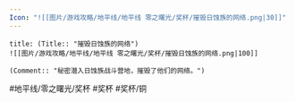 ```yaml
---
Icon: "![[图片/游戏攻略/地平线/地平线 零之曙光/奖杯/摧毁日蚀族的网络.png|30]]"
---
```

```ad-common-bronze-trophy
title: (Title:: "摧毁日蚀族的网络")
![[图片/游戏攻略/地平线/地平线 零之曙光/奖杯/摧毁日蚀族的网络.png|100]]

(Comment:: "秘密潜入日蚀族战斗营地，摧毁了他们的网络。")
```

#地平线/零之曙光/奖杯 #奖杯 #奖杯/铜
